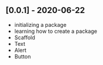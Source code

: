 ## [0.0.1] - 2020-06-22

* initializing a package
* learning how to create a package
* Scaffold
* Text
* Alert
* Button
